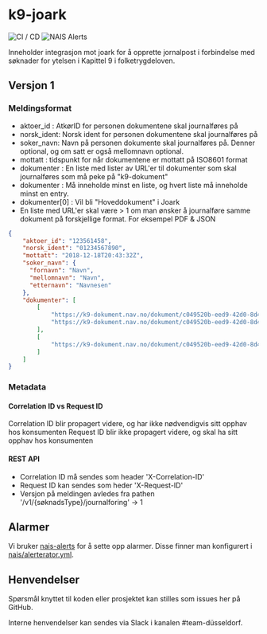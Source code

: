 # k9-joark
![CI / CD](https://github.com/navikt/k9-joark/workflows/CI%20/%20CD/badge.svg)
![NAIS Alerts](https://github.com/navikt/k9-joark/workflows/Alerts/badge.svg)

Inneholder integrasjon mot joark for å opprette jornalpost i forbindelse med søknader for ytelsen i Kapittel 9 i folketrygdeloven.

## Versjon 1
### Meldingsformat
- aktoer_id : AtkørID for personen dokumentene skal journalføres på
- norsk_ident: Norsk ident for personen dokumentene skal journalføres på
- soker_navn: Navn på personen dokumente skal journalføres på. Denner optional, og om satt er også mellomnavn optional.
- mottatt : tidspunkt for når dokumentene er mottatt på ISO8601 format
- dokumenter : En liste med lister av URL'er til dokumenter som skal journalføres som må peke på "k9-dokument"
- dokumenter : Må inneholde minst en liste, og hvert liste må inneholde minst en entry.
- dokumenter[0] : Vil bli "Hoveddokument" i Joark
- En liste med URL'er skal være > 1 om man ønsker å journalføre samme dokument på forskjellige format. For eksempel PDF & JSON

```json
{
	"aktoer_id": "123561458",
	"norsk_ident": "01234567890",
	"mottatt": "2018-12-18T20:43:32Z",
	"soker_navn": {
	  "fornavn": "Navn",
	  "mellomnavn": "Navn",
	  "etternavn": "Navnesen"
	},
	"dokumenter": [
		[
			"https://k9-dokument.nav.no/dokument/c049520b-eed9-42d0-8d48-b7c8e6e1467e",
			"https://k9-dokument.nav.no/dokument/c049520b-eed9-42d0-8d48-b7c8e6e1467f"
		],
		[
			"https://k9-dokument.nav.no/dokument/c049520b-eed9-42d0-8d48-b7c8e6e1467g"
		]
	]
}
```

### Metadata
#### Correlation ID vs Request ID
Correlation ID blir propagert videre, og har ikke nødvendigvis sitt opphav hos konsumenten
Request ID blir ikke propagert videre, og skal ha sitt opphav hos konsumenten

#### REST API
- Correlation ID må sendes som header 'X-Correlation-ID'
- Request ID kan sendes som heder 'X-Request-ID'
- Versjon på meldingen avledes fra pathen '/v1/{søknadsType}/journalforing' -> 1

## Alarmer
Vi bruker [nais-alerts](https://doc.nais.io/observability/alerts) for å sette opp alarmer. Disse finner man konfigurert i [nais/alerterator.yml](nais/alerterator.yml).

## Henvendelser
Spørsmål knyttet til koden eller prosjektet kan stilles som issues her på GitHub.

Interne henvendelser kan sendes via Slack i kanalen #team-düsseldorf.
